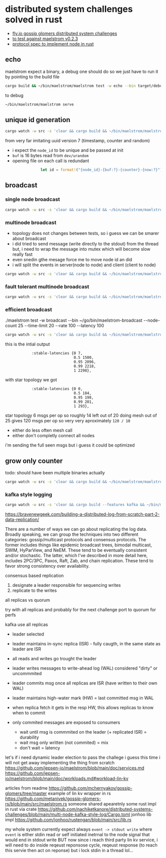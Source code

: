 # distributed system challenges solved in rust

- [fly.io gossip glomers distributed system challenges](https://fly.io/dist-sys)
- [to test against maelstrom v0.2.3](https://github.com/jepsen-io/maelstrom/releases/tag/v0.2.3)
- [protocol spec to implement node in rust](https://github.com/jepsen-io/maelstrom/blob/main/doc/protocol.md)


## echo

maelstrom expect a binary, a debug one should do so we just have to run it by pointing to the build file

```sh
cargo build && ~/bin/maelstrom/maelstrom test -w echo --bin target/debug/gossip-glomers --node-count 1 --time-limit 10
```

to debug

```sh
~/bin/maelstrom/maelstrom serve
```

## unique id generation

```sh
cargo watch -w src -s 'clear && cargo build && ~/bin/maelstrom/maelstrom test -w unique-ids --bin target/debug/gossip-glomers --time-limit 30 --rate 1000 --node-count 3 --availability total --nemesis partition'
```

from very far imitating uuid version 7 (timestamp, counter and random)
- i expect the `node_id` to be unique and be passed at init
- `buf` is 16 bytes read from `dev/urandom`
-  opening file on each call is redundant
```rust
                let id = format!("{node_id}-{buf:?}-{counter}-{now:?}");
```

## broadcast

### single node broadcast

```sh
cargo watch -w src -s 'clear && cargo build && ~/bin/maelstrom/maelstrom test -w broadcast --bin target/debug/gossip-glomers --node-count 1 --time-limit 20 --rate 10'
```

### multinode broadcast 

- topology does not changes between tests, so i guess we can be smarer about broadcast
- i did tried to send message (write directly to the stdout) from the thread but, i need to
  wrap the message into mutex which will become slow really fast
- even snedin gthe mesage force me to move node id an did
- i will split the events in server(node to node) and client (client to node)

```sh
cargo watch -w src -s 'clear && cargo build && ~/bin/maelstrom/maelstrom test -w broadcast --bin target/debug/gossip-glomers --node-count 5 --time-limit 20 --rate 10'
```

### fault tolerant multinode broadcast

```sh
cargo watch -w src -s 'clear && cargo build && ~/bin/maelstrom/maelstrom test -w broadcast --bin target/debug/gossip-glomers --node-count 5 --time-limit 20 --rate 10 --nemesis partition'
```

### efficient broadcast
./maelstrom test -w broadcast --bin ~/go/bin/maelstrom-broadcast --node-count 25 --time-limit 20 --rate 100 --latency 100

```sh
cargo watch -w src -s 'clear && cargo build && ~/bin/maelstrom/maelstrom test -w broadcast --bin target/debug/gossip-glomers --node-count 25 --time-limit 20 --rate 100 --latency 100'
```

this is the intial output
```
            :stable-latencies {0 7,
                               0.5 1500,
                               0.95 2096,
                               0.99 2218,
                               1 2298},
```
with star topology we got 
```
            :stable-latencies {0 0,
                               0.5 184,
                               0.95 198,
                               0.99 201,
                               1 293},
```
star topology 6 msgs per op so roughly 14 left out of 20
doing mesh out of 25 gives 120 msgs per op
so very very aproximately `120 / 10`
- either do less often mesh call
- either don't completly connect all nodes

i'm sending the full seen msgs but i guess it could be optimized
## grow only counter
todo: should have been multiple binaries actually
```sh
cargo watch -w src -s 'clear && cargo build && ~/bin/maelstrom/maelstrom test -w g-counter --bin target/debug/gossip-glomers --node-count 3 --rate 100 --time-limit 2 --nemesis partition'
```
### kafka style logging

```sh
cargo watch -w src -s 'clear && cargo build --features kafka && ~/bin/maelstrom/maelstrom test -w kafka --bin target/debug/gossip-glomers --node-count 1 --concurrency 2n --time-limit 2 --rate 1000'
```

<https://bravenewgeek.com/building-a-distributed-log-from-scratch-part-2-data-replication/>

There are a number of ways we can go about replicating the log data. Broadly speaking, we can group the techniques into two different categories: gossip/multicast protocols and consensus protocols. The former includes things like epidemic broadcast trees, bimodal multicast, SWIM, HyParView, and NeEM. These tend to be eventually consistent and/or stochastic. The latter, which I’ve described in more detail here, includes 2PC/3PC, Paxos, Raft, Zab, and chain replication. These tend to favor strong consistency over availability.

consensus based replication

1. designate a leader responsible for sequencing writes
2. replicate to the writes

all replicas vs quorum

try with all replicas and probably for the next challenge port to quorum for perfs

kafka use all replicas

- leader selected
- leader maintains in-sync replica (ISR) - fully caugth, in the same state as leader are ISR
- all reads and writes go trought the leader
- leader writes messages to write-ahead log (WAL) considered "dirty" or uncommmited
- leader commits msg once all replicas are ISR (have written to their own WAL)
- leader maintains high-water mark (HW) = last committed msg in WAL
- when replica fetch it gets in the resp HW, this allows replicas to know when to commit

- only commited messages are exposed to consumers
    - wait until msg is commmited on the leader (+ replicated ISR) = durability
    - wait msg only written (not commited) = mix
    - don't wait = latency

let's if i need dynamic leader election to pass the challege
i guess this time i will not get away implementing the thing from scratch
https://github.com/jepsen-io/maelstrom/blob/main/doc/services.md
https://github.com/jepsen-io/maelstrom/blob/main/doc/workloads.md#workload-lin-kv

articles from readme
https://github.com/mchernyakov/gossip-glomers/tree/master
example of lin kv wrapper in rs
https://github.com/metanivek/gossip-glomers-rs/blob/main/src/maelstrom.rs
someone shared apearetnly some rust impl in rust via crate
https://github.com/nachiketkanore/distributed-systems-challenges/blob/main/multi-node-kafka-style-log/Cargo.toml
jonhoo lib impl
https://github.com/jonhoo/rustengan/blob/main/src/lib.rs

my whole system currently expect always `event -> stdout write`
where `event` is either stdin read or self initiated inetrnal to the node signal
that would end in stdout write
BUT now since i reach third party lin kv service, i will need to do
inside reqeust reponsose cycle, reqeust response (to reach this servie then act on reponse)
but i lock stdin in a thread lol...
